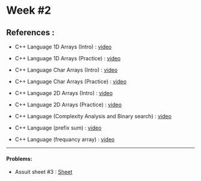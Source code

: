 # Week #2

## References : 

- C++ Language 1D Arrays (Intro)	 : [video](https://www.youtube.com/watch?v=0HT2-2qD654)

- C++ Language 1D Arrays (Practice) : [video](https://www.youtube.com/watch?v=38l7MZbUZdM)

- C++ Language Char Arrays (Intro) : [video](https://www.youtube.com/watch?v=GoqfS1m1BYo)

- C++ Language Char Arrays (Practice) : [video](https://www.youtube.com/watch?v=rxKcqvbWkL0)
  
- C++ Language 2D Arrays (Intro) : [video](https://www.youtube.com/watch?v=-GxY9NCG9Bw)
  
- C++ Language 2D Arrays (Practice) : [video](https://www.youtube.com/watch?v=rUDC13pfB5E)
  
- C++ Language (Complexity Analysis and Binary search) : [video](https://www.youtube.com/watch?v=qrwupQ2_iJo)
  
- C++ Language (prefix sum) : [video](https://www.youtube.com/watch?v=fQwD4-FxQBU)
  
- C++ Language (frequancy array) : [video](https://www.youtube.com/watch?v=kQGTjql8WjI)
  
--------------------
#### Problems:
- Assuit sheet #3 : [Sheet](https://codeforces.com/group/MWSDmqGsZm/contest/219774)


